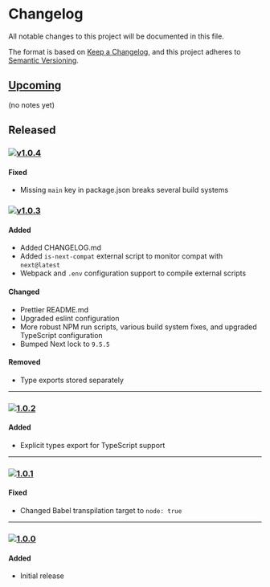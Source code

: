 [Upcoming]: https://github.com/Xunnamius/next-test-api-route-handler/compare/main...develop
[v1.0.4]: https://github.com/Xunnamius/next-test-api-route-handler/compare/v1.0.3...v1.0.4
[v1.0.3]: https://github.com/Xunnamius/next-test-api-route-handler/compare/1.0.2...v1.0.3
[1.0.2]: https://github.com/Xunnamius/next-test-api-route-handler/compare/1.0.1...1.0.2
[1.0.1]: https://github.com/Xunnamius/next-test-api-route-handler/compare/1.0.0...1.0.1
[1.0.0]: https://github.com/Xunnamius/next-test-api-route-handler/releases/tag/1.0.0

[https://keepachangelog.com/en/1.0.0/]::

[types of changes]::
  [added]:: (for new features)
  [changed]:: (for changes in existing functionality)
  [deprecated]:: (for soon-to-be removed features)
  [removed]:: (for now removed features)
  [fixed]:: (for any bug fixes)
  [security]:: (in case of vulnerabilities)

# Changelog
All notable changes to this project will be documented in this file.

The format is based on [Keep a Changelog](https://keepachangelog.com/en/1.0.0/),
and this project adheres to [Semantic Versioning](https://semver.org/spec/v2.0.0.html).

## [Upcoming]

(no notes yet)

## Released

### [![v1.0.4](https://api.ergodark.com/badges/github-tag-date/xunnamius/next-test-api-route-handler/v1.0.4)][v1.0.4]
#### Fixed
- Missing `main` key in package.json breaks several build systems


### [![v1.0.3](https://api.ergodark.com/badges/github-tag-date/xunnamius/next-test-api-route-handler/v1.0.3)][v1.0.3]
#### Added
- Added CHANGELOG.md
- Added `is-next-compat` external script to monitor compat with `next@latest`
- Webpack and `.env` configuration support to compile external scripts

#### Changed
- Prettier README.md
- Upgraded eslint configuration
- More robust NPM run scripts, various build system fixes, and upgraded TypeScript configuration
- Bumped Next lock to `9.5.5`

#### Removed
- Type exports stored separately

---

### [![1.0.2](https://api.ergodark.com/badges/github-tag-date/xunnamius/next-test-api-route-handler/1.0.2)][1.0.2]
#### Added
- Explicit types export for TypeScript support

---

### [![1.0.1](https://api.ergodark.com/badges/github-tag-date/xunnamius/next-test-api-route-handler/1.0.1)][1.0.1]
#### Fixed
- Changed Babel transpilation target to `node: true`

---

### [![1.0.0](https://api.ergodark.com/badges/github-tag-date/xunnamius/next-test-api-route-handler/1.0.0)][1.0.0]
#### Added
- Initial release
